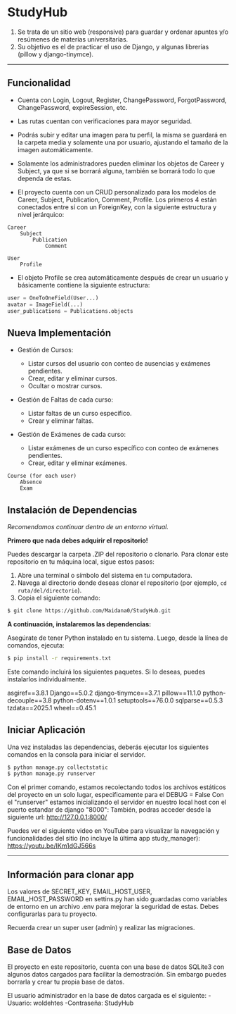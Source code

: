 # StudyHub

1. Se trata de un sitio web (responsive) para guardar y ordenar apuntes y/o resúmenes de materias universitarias.
2. Su objetivo es el de practicar el uso de Django, y algunas librerías (pillow y django-tinymce).

------------
## Funcionalidad

- Cuenta con Login, Logout, Register, ChangePassword, ForgotPassword, ChangePassword, expireSession, etc.

- Las rutas cuentan con verificaciones para mayor seguridad.

- Podrás subir y editar una imagen para tu perfil, la misma se guardará en la carpeta media y solamente una por usuario, ajustando el tamaño de la imagen automáticamente.

- Solamente los administradores pueden eliminar los objetos de Career y Subject, ya que si se borrará alguna, también se borrará todo lo que dependa de estas.

- El proyecto cuenta con un CRUD personalizado para los modelos de Career, Subject, Publication, Comment, Profile. Los primeros 4 están conectados entre sí con un ForeignKey, con la siguiente estructura y nivel jerárquico:

```
Career
	Subject
		Publication
			Comment
```

```
User
	Profile
```

- El objeto Profile se crea automáticamente después de crear un usuario y básicamente contiene la siguiente estructura:

```python
user = OneToOneField(User...)
avatar = ImageField(...)
user_publications = Publications.objects
```

## Nueva Implementación
- Gestión de Cursos:
  - Listar cursos del usuario con conteo de ausencias y exámenes pendientes.
  - Crear, editar y eliminar cursos.
  - Ocultar o mostrar cursos.

- Gestión de Faltas de cada curso:
  - Listar faltas de un curso específico.
  - Crear y eliminar faltas.

- Gestión de Exámenes de cada curso:
  - Listar exámenes de un curso específico con conteo de exámenes pendientes.
  - Crear, editar y eliminar exámenes.


```
Course (for each user)
	Absence
	Exam
```

## Instalación de Dependencias
_Recomendamos continuar dentro de un entorno virtual._

**Primero que nada debes adquirir el repositorio!**

Puedes descargar la carpeta .ZIP del repositorio o clonarlo. Para clonar este repositorio en tu máquina local, sigue estos pasos:

1. Abre una terminal o símbolo del sistema en tu computadora.
2. Navega al directorio donde deseas clonar el repositorio (por ejemplo, `cd ruta/del/directorio`).
3. Copia el siguiente comando: 

```bash
$ git clone https://github.com/Maidana0/StudyHub.git
```

**A continuación, instalaremos las dependencias:**

Asegúrate de tener Python instalado en tu sistema. Luego, desde la línea de comandos, ejecuta:


```bash
$ pip install -r requirements.txt
```

Este comando incluirá los siguientes paquetes. Si lo deseas, puedes instalarlos individualmente.

asgiref==3.8.1
Django==5.0.2
django-tinymce==3.7.1
pillow==11.1.0
python-decouple==3.8
python-dotenv==1.0.1
setuptools==76.0.0
sqlparse==0.5.3
tzdata==2025.1
wheel==0.45.1

## Iniciar Aplicación
Una vez instaladas las dependencias, deberás ejecutar los siguientes comandos en la consola para iniciar el servidor.

```bash
$ python manage.py collectstatic
$ python manage.py runserver
```

Con el primer comando, estamos recolectando todos los archivos estáticos del proyecto en un solo lugar, especificamente para el DEBUG = False
Con el "runserver" estamos inicializando el servidor en nuestro local host con el puerto estandar de django "8000":
También, podras acceder desde la siguiente url:
http://127.0.0.1:8000/

Puedes ver el siguiente video en YouTube para visualizar la navegación y funcionalidades del sitio (no incluye la última app study_manager):
https://youtu.be/IKm1dGJ566s  

------------

## Información para clonar app

Los valores de SECRET_KEY, EMAIL_HOST_USER, EMAIL_HOST_PASSWORD en settins.py han sido guardadas como variables de entorno en un archivo .env para mejorar la seguridad de estas. Debes configurarlas para tu proyecto.

Recuerda crear un super user (admin) y realizar las migraciones.

## Base de Datos

El proyecto en este repositorio, cuenta con una base de datos SQLite3 con algunos datos cargados para facilitar la demostración. Sin embargo puedes borrarla y crear tu propia base de datos.

El usuario administrador en la base de datos cargada es el siguiente:
	-Usuario:		  woldehtes
	-Contraseña:	StudyHub